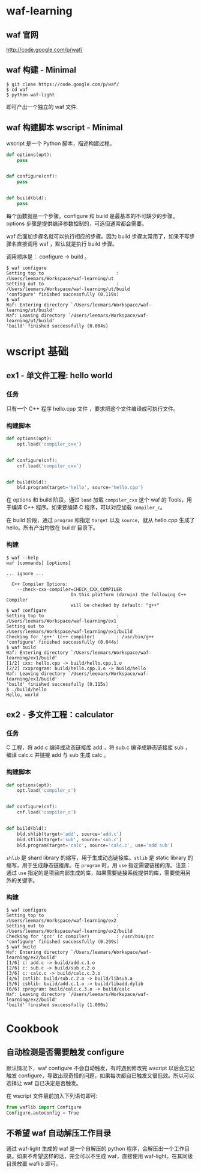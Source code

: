 waf-learning
============

waf 官网
--------

http://code.google.com/p/waf/

waf 构建 - Minimal
------------------
 
```
$ git clone https://code.google.com/p/waf/
$ cd waf
$ python waf-light
```

即可产出一个独立的 waf 文件.

waf 构建脚本 wscript - Minimal
------------------------------

wscript 是一个 Python 脚本，描述构建过程。

```python
def options(opt):
    pass


def configure(cnf):
    pass


def build(bld):
    pass
```

每个函数就是一个步骤。configure 和 build 是最基本的不可缺少的步骤。options 步骤是提供编译参数控制的，可选但通常都会需要。

waf 后面加步骤名就可以执行相应的步骤。因为 build 步骤太常用了，如果不写步骤名直接调用 waf ，默认就是执行 build 步骤。

调用顺序是： configure -> build 。

```
$ waf configure
Setting top to                           : /Users/leemars/Workspace/waf-learning/ut 
Setting out to                           : /Users/leemars/Workspace/waf-learning/ut/build 
'configure' finished successfully (0.119s)
$ waf
Waf: Entering directory `/Users/leemars/Workspace/waf-learning/ut/build'
Waf: Leaving directory `/Users/leemars/Workspace/waf-learning/ut/build'
'build' finished successfully (0.004s)
```

wscript 基础
============

ex1 - 单文件工程: hello world
-----------------------

### 任务

只有一个 C++ 程序 hello.cpp 文件 ，要求把这个文件编译成可执行文件。

### 构建脚本

```python
def options(opt):
    opt.load('compiler_cxx')


def configure(cnf):
    cnf.load('compiler_cxx')


def build(bld):
    bld.program(target='hello', source='hello.cpp')
```

在 options 和 build 阶段，通过 `load` 加载 `compiler_cxx` 这个 waf 的 Tools，用于编译 C++ 程序。如果要编译 C 程序，可以对应加载 `compiler_c`。

在 build 阶段，通过 `program` 和指定 `target` 以及 `source`，就从 hello.cpp 生成了 hello。所有产出均放在 build/ 目录下。

### 构建

```
$ waf --help
waf [commands] [options]

... ignore ...

  C++ Compiler Options:
    --check-cxx-compiler=CHECK_CXX_COMPILER
                        On this platform (darwin) the following C++ Compiler
                        will be checked by default: "g++"
$ waf configure
Setting top to                           : /Users/leemars/Workspace/waf-learning/ex1 
Setting out to                           : /Users/leemars/Workspace/waf-learning/ex1/build 
Checking for 'g++' (c++ compiler)        : /usr/bin/g++ 
'configure' finished successfully (0.044s)
$ waf build
Waf: Entering directory `/Users/leemars/Workspace/waf-learning/ex1/build'
[1/2] cxx: hello.cpp -> build/hello.cpp.1.o
[2/2] cxxprogram: build/hello.cpp.1.o -> build/hello
Waf: Leaving directory `/Users/leemars/Workspace/waf-learning/ex1/build'
'build' finished successfully (0.115s)
$ ./build/hello
Hello, world
```

ex2 - 多文件工程：calculator
----------------------

### 任务

C 工程，将 add.c 编译成动态链接库 add ，将 sub.c 编译成静态链接库 sub ，编译 calc.c 并链接 add 与 sub 生成 calc 。

### 构建脚本

```python
def options(opt):
    opt.load('compiler_c')


def configure(cnf):
    cnf.load('compiler_c')


def build(bld):
    bld.shlib(target='add', source='add.c')
    bld.stlib(target='sub', source='sub.c')
    bld.program(target='calc', source='calc.c', use='add sub')
```

`shlib` 是 shard library 的缩写，用于生成动态链接库。`stlib` 是 static library 的缩写，用于生成静态链接库。在 `program` 时，用 `use` 指定需要链接的库。注意：通过 `use` 指定的是项目内部生成的库，如果需要链接系统提供的库，需要使用另外的关键字。

### 构建

```
$ waf configure
Setting top to                           : /Users/leemars/Workspace/waf-learning/ex2 
Setting out to                           : /Users/leemars/Workspace/waf-learning/ex2/build 
Checking for 'gcc' (c compiler)          : /usr/bin/gcc 
'configure' finished successfully (0.299s)
$ waf build
Waf: Entering directory `/Users/leemars/Workspace/waf-learning/ex2/build'
[1/6] c: add.c -> build/add.c.1.o
[2/6] c: sub.c -> build/sub.c.2.o
[3/6] c: calc.c -> build/calc.c.3.o
[4/6] cstlib: build/sub.c.2.o -> build/libsub.a
[5/6] cshlib: build/add.c.1.o -> build/libadd.dylib
[6/6] cprogram: build/calc.c.3.o -> build/calc
Waf: Leaving directory `/Users/leemars/Workspace/waf-learning/ex2/build'
'build' finished successfully (1.000s)
```

Cookbook
========

自动检测是否需要触发 configure
------------------------------

默认情况下，waf configure 不会自动触发，有时遇到修改完 wscript 以后会忘记触发 configure，导致出现奇怪的问题，如果每次都自已触发又很低效。所以可以选择让 waf 自已决定是否触发。

在 wscript 文件最前加入下列语句即可:

```python
from waflib import Configure
Configure.autoconfig = True
```

不希望 waf 自动解压工作目录
---------------------------

通过 waf-light 生成的 waf 是一个自解压的 python 程序，会解压出一个工作目录。如果不希望这样的话，完全可以不生成 waf，直接使用 waf-light，在其同级目录放置 waflib 即可。